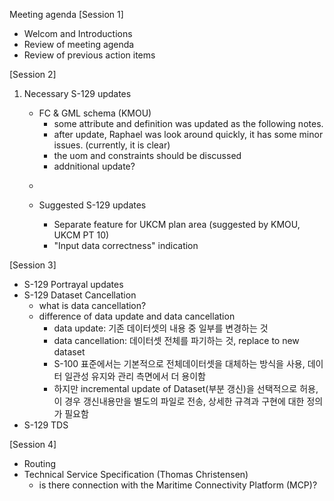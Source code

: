 Meeting agenda
[Session 1]
- Welcom and Introductions
- Review of meeting agenda
- Review of previous action items

[Session 2]
1. Necessary S-129 updates
	- FC & GML schema (KMOU)
		- some attribute and definition was updated as the following notes.
		- after update, Raphael was look around quickly, it has some minor issues. (currently, it is clear)
		- the uom and constraints should be discussed
		- addnitional update?
	- <!--update notes>
	- https://www.diffchecker.com/rLLIBP8Q/

	1. uptdate metadata such as versionNumber, versionDate, etc.
	2. update definition of simple attributes (come from description of PS document).
	3. correct misspeelled feature name: Scale Minimum
	4. update uom that Maximum Draught / Expected Passing Speed / Distance Above UKC Limit
		- it needs to discuss about adding uom and constraint
		- uom and constraint update example (from S-101)
				<S100FC:S100_FC_SimpleAttribute>
				<S100FC:name>Depth Range Maximum Value</S100FC:name>
				<S100FC:definition>The maximum (deepest) value of a depth range.</S100FC:definition>
				<S100FC:code>depthRangeMaximumValue</S100FC:code>
				<S100FC:remarks>Where the area dries, the value is negative or zero (0).</S100FC:remarks>
				<S100FC:alias>DRVAL2</S100FC:alias>
				<S100FC:definitionReference>
					<S100FC:sourceIdentifier>821</S100FC:sourceIdentifier>
					<S100FC:definitionSource ref="IHOREG" />
				</S100FC:definitionReference>
				<S100FC:valueType>real</S100FC:valueType>
				<S100FC:uom>
					<S100Base:name>metre</S100Base:name>
					<S100Base:symbol>m</S100Base:symbol>
				</S100FC:uom>
				<S100FC:quantitySpecification>otherQuantity</S100FC:quantitySpecification>
				<S100FC:constraints>
					<S100CD:textPattern>sxxxxx.xx; s = sign, negative values only</S100CD:textPattern>
					<S100CD:range>
						<S100Base:lowerBound>-30</S100Base:lowerBound>
						<S100Base:upperBound>12500</S100Base:upperBound>
						<S100Base:closure>openInterval</S100Base:closure>
					</S100CD:range>
				</S100FC:constraints>
				
	5. comparision with S100FC, S100CI, S100CD schema documenation (using diffchecker).
	6. XSD update (no change, just change version number)
	
	pull request : I have incorporated the feedback provided by Raphael and made the necessary revisions accordingly. <!-->

2. Suggested S-129 updates
	- Separate feature for UKCM plan area (suggested by KMOU, UKCM PT 10)
	- "Input data correctness" indication

[Session 3]
- S-129 Portrayal updates
- S-129 Dataset Cancellation
	- what is data cancellation?
	- difference of data update and data cancellation
		- data update: 기존 데이터셋의 내용 중 일부를 변경하는 것
		- data cancellation: 데이터셋 전체를 파기하는 것, replace to new dataset
		- S-100 표준에서는 기본적으로 전체데이터셋을 대체하는 방식을 사용, 데이터 일관성 유지와 관리 측면에서 더 용이함
		- 하지만 incremental update of Dataset(부분 갱신)을 선택적으로 허용, 이 경우 갱신내용만을 별도의 파일로 전송, 상세한 규격과 구현에 대한 정의가 필요함
- S-129 TDS

[Session 4]
- Routing
- Technical Service Specification (Thomas Christensen)
	- is there connection with the Maritime Connectivity Platform (MCP)?

